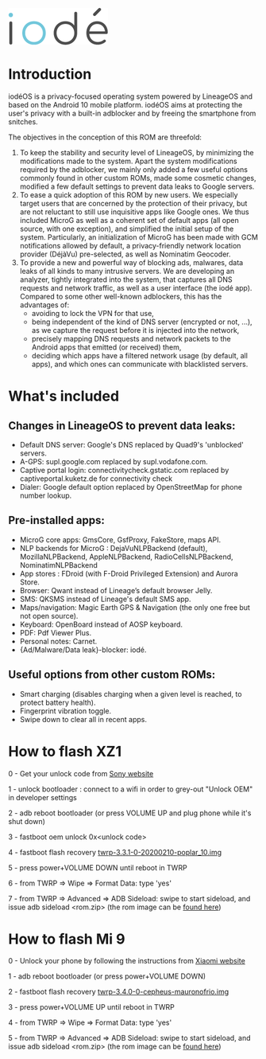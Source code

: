 ![alt text](pictures/iode_20174.png)

# Introduction

iodéOS is a privacy-focused operating system powered by LineageOS and based on the Android 10 mobile platform. iodéOS aims at protecting the user's privacy with a built-in adblocker and by freeing the smartphone from snitches.

The objectives in the conception of this ROM are threefold:

<ol>
    <li>To keep the stability and security level of LineageOS, by minimizing the modifications made to the system. Apart the system modifications required by the adblocker, we mainly only added a few useful options commonly found in other custom ROMs, made some cosmetic changes, modified a few default settings to prevent data leaks to Google servers.</li>
    <li> To ease a quick adoption of this ROM by new users. We especially target users that are concerned by the protection of their privacy, but are not reluctant to still use inquisitive apps like Google ones. We thus included MicroG as well as a coherent set of default apps (all open source, with one exception), and simplified the initial setup of the system. Particularly, an initialization of MicroG has been made with GCM notifications allowed by default, a privacy-friendly network location provider (DéjàVu) pre-selected, as well as Nominatim Geocoder.</li>
    <li> To provide a new and powerful way of blocking ads, malwares, data leaks of all kinds to many intrusive servers. We are developing an analyzer, tightly integrated into the system, that captures all DNS requests and network traffic, as well as a user interface (the iodé app). Compared to some other well-known adblockers, this has the advantages of:
    <ul>
        <li>avoiding to lock the VPN for that use,</li>
        <li>being independent of the kind of DNS server (encrypted or not, ...), as we capture the request before it is injected into the network,</li>
        <li>precisely mapping DNS requests and network packets to the Android apps that emitted (or received) them,</li>
        <li>deciding which apps have a filtered network usage (by default, all apps), and which ones can communicate with blacklisted servers.</li>
    </ul>
</ol>

# What's included

## Changes in LineageOS to prevent data leaks:
<ul>
    <li>Default DNS server: Google's DNS replaced by Quad9's 'unblocked' servers.</li>
    <li>A-GPS: supl.google.com replaced by supl.vodafone.com.</li>
    <li>Captive portal login: connectivitycheck.gstatic.com replaced by captiveportal.kuketz.de for connectivity check</li>
    <li>Dialer: Google default option replaced by OpenStreetMap for phone number lookup.</li>
</ul>

## Pre-installed apps:
<ul>
    <li>MicroG core apps: GmsCore, GsfProxy, FakeStore, maps API.</li>
    <li>NLP backends for MicroG : DejaVuNLPBackend (default), MozillaNLPBackend, AppleNLPBackend, RadioCellsNLPBackend, NominatimNLPBackend</li>
    <li>App stores : FDroid (with F-Droid Privileged Extension) and Aurora Store.</li>
    <li>Browser: Qwant instead of Lineage’s default browser Jelly.</li>
    <li>SMS: QKSMS instead of Lineage's default SMS app.</li>
    <li>Maps/navigation: Magic Earth GPS & Navigation (the only one free but not open source).</li>
    <li>Keyboard: OpenBoard instead of AOSP keyboard.</li>
    <li>PDF: Pdf Viewer Plus.</li>
    <li>Personal notes: Carnet.</li>
    <li>{Ad/Malware/Data leak}-blocker: iodé.</li>
</ul>

## Useful options from other custom ROMs:
<ul>
    <li>Smart charging (disables charging when a given level is reached, to protect battery health).</li>
    <li>Fingerprint vibration toggle.</li>
    <li>Swipe down to clear all in recent apps.</li>
</ul>



# How to flash XZ1

0 - Get your unlock code from [Sony website](https://developer.sony.com/develop/open-devices/get-started/unlock-bootloader)

1 - unlock bootloader : connect to a wifi in order to
grey-out "Unlock OEM" in developer settings

2 - adb reboot bootloader (or press VOLUME UP and plug phone while it's shut down)

3 - fastboot oem unlock 0x\<unlock code\>

4 - fastboot flash recovery [twrp-3.3.1-0-20200210-poplar_10.img](https://github.com/iodeOS/ota/releases/download/v1.0/twrp-3.3.1-0-20200210-poplar_10.img)
  
5 - press power+VOLUME DOWN until reboot in TWRP

6 - from TWRP => Wipe => Format Data: type 'yes'

7 - from TWRP => Advanced => ADB Sideload: swipe to start sideload, and issue adb sideload \<rom.zip\> (the rom image can be [found here](https://github.com/iodeOS/ota/releases/tag/v1.0))

# How to flash Mi 9

0 - Unlock your phone by following the instructions from [Xiaomi website](https://en.miui.com/unlock/)

1 - adb reboot bootloader (or press power+VOLUME DOWN)

2 - fastboot flash recovery [twrp-3.4.0-0-cepheus-mauronofrio.img](https://github.com/iodeOS/ota/releases/download/v1.0-cepheus/twrp-3.4.0-0-cepheus-mauronofrio.img)

3 - press power+VOLUME UP until reboot in TWRP

4 - from TWRP => Wipe => Format Data: type 'yes'

5 - from TWRP => Advanced => ADB Sideload: swipe to start sideload, and issue adb sideload \<rom.zip\> (the rom image can be [found here](https://github.com/iodeOS/ota/releases/tag/v1.0-cepheus))
